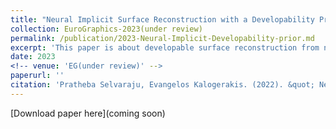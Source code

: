 ```yaml
---
title: "Neural Implicit Surface Reconstruction with a Developability Prior"
collection: EuroGraphics-2023(under review)
permalink: /publication/2023-Neural-Implicit-Developability-prior.md
excerpt: 'This paper is about developable surface reconstruction from noisy input point cloud.'
date: 2023
<!-- venue: 'EG(under review)' -->
paperurl: ''
citation: 'Pratheba Selvaraju, Evangelos Kalogerakis. (2022). &quot; Neural Implicit Surface Reconstruction with a Developability Prior.&quot; <i>EG-23(under review)</i>. 1(2).'
---
```


[Download paper here](coming soon)

